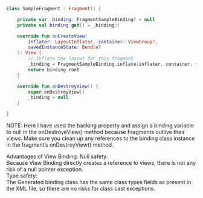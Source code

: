 ```kotlin
class SampleFragment : Fragment() {

    private var _binding: FragmentSampleBinding? = null
    private val binding get() = _binding!!

    override fun onCreateView(
        inflater: LayoutInflater, container: ViewGroup?,
        savedInstanceState: Bundle?
    ): View {
        // Inflate the layout for this fragment
        _binding = FragmentSampleBinding.inflate(inflater, container, false)
        return binding.root
    }

    override fun onDestroyView() {
        super.onDestroyView()
        _binding = null
    }

}
```
NOTE: Here I have used the backing property and assign a binding variable to null in the onDestroyeView() method because Fragments outlive their views. 
Make sure you clean up any references to the binding class instance in the fragment’s onDestroyView() method.

Advantages of View Binding: 
Null safety:    
Because View Binding directly creates a reference to views, there is not any risk of a null pointer exception.  
Type safety:    
The Generated binding class has the same class types fields as present in the XML file, so there are no risks for class cast exceptions.    

